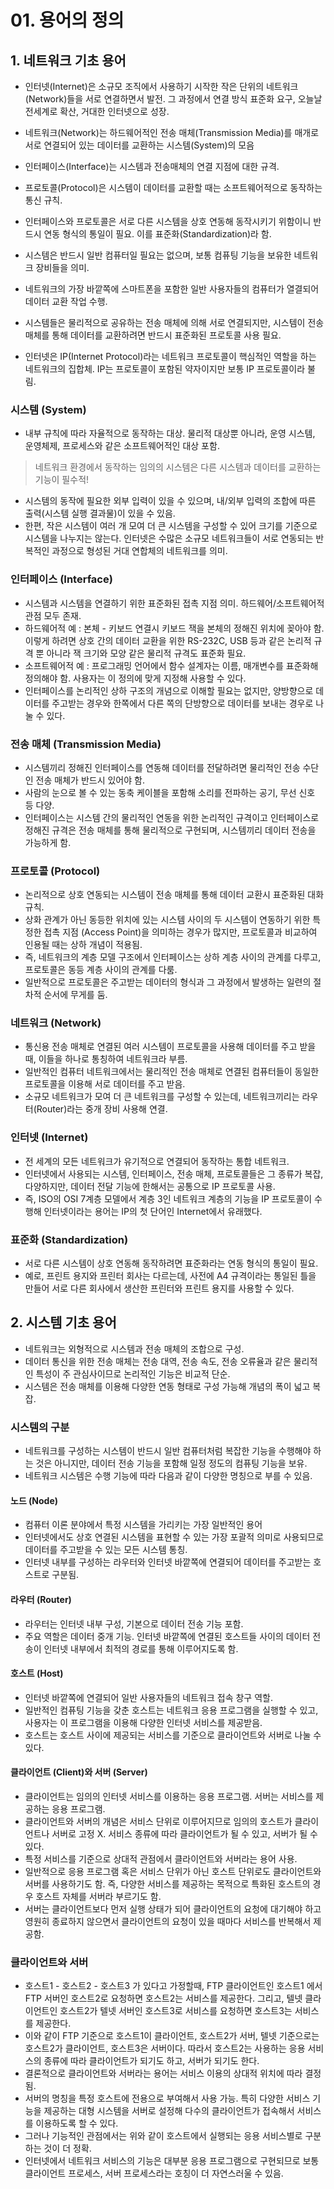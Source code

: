 # 01. 용어의 정의
## 1. 네트워크 기초 용어
- 인터넷(Internet)은 소규모 조직에서 사용하기 시작한 작은 단위의 네트워크(Network)들을 서로 연결하면서 발전. 그 과정에서 연결 방식 표준화 요구, 오늘날 전세계로 확산, 거대한 인터넷으로 성장.
- 네트워크(Network)는 하드웨어적인 전송 매체(Transmission Media)를 매개로 서로 연결되어 있는 데이터를 교환하는 시스템(System)의 모음
- 인터페이스(Interface)는 시스템과 전송매체의 연결 지점에 대한 규격.
- 프로토콜(Protocol)은 시스템이 데이터를 교환할 때는 소프트웨어적으로 동작하는 통신 규칙.
- 인터페이스와 프로토콜은 서로 다른 시스템을 상호 연동해 동작시키기 위함이니 반드시 연동 형식의 통일이 필요. 이를 표준화(Standardization)라 함.


- 시스템은 반드시 일반 컴퓨터일 필요는 없으며, 보통 컴퓨팅 기능을 보유한 네트워크 장비들을 의미.
- 네트워크의 가장 바깥쪽에 스마트폰을 포함한 일반 사용자들의 컴퓨터가 열결되어 데이터 교환 작업 수행.
- 시스템들은 물리적으로 공유하는 전송 매체에 의해 서로 연결되지만, 시스템이 전송 매체를 통해 데이터를 교환하려면 반드시 표준화된 프로토콜 사용 필요.
- 인터넷은 IP(Internet Protocol)라는 네트워크 프로토콜이 핵심적인 역할을 하는 네트워크의 집합체. IP는 프로토콜이 포함된 약자이지만 보통 IP 프로토콜이라 불림.

### 시스템 (System)
- 내부 규칙에 따라 자율적으로 동작하는 대상. 물리적 대상뿐 아니라, 운영 시스템, 운영체제, 프로세스와 같은 소프트웨어적인 대상 포함.
> 네트워크 환경에서 동작하는 임의의 시스템은 다른 시스템과 데이터를 교환하는 기능이 필수적!
- 시스템의 동작에 필요한 외부 입력이 있을 수 있으며, 내/외부 입력의 조합에 따른 출력(시스템 실행 결과물)이 있을 수 있음.
- 한편, 작은 시스템이 여러 개 모여 더 큰 시스템을 구성할 수 있어 크기를 기준으로 시스템을 나누지는 않는다. 인터넷은 수많은 소규모 네트워크들이 서로 연동되는 반복적인 과정으로 형성된 거대 
연합체의 네트워크를 의미.

### 인터페이스 (Interface)
- 시스템과 시스템을 연결하기 위한 표준화된 접촉 지점 의미. 하드웨어/소프트웨어적 관점 모두 존재.
- 하드웨어적 예 : 본체 - 키보드 연결시 키보드 잭을 본체의 정해진 위치에 꽂아야 함. 이렇게 하려면 상호 간의 데이터 교환을 위한 RS-232C, USB 등과 같은 논리적 규격 뿐 아니라 잭 크기와 모양
같은 물리적 규격도 표준화 필요.
- 소프트웨어적 예 : 프로그래밍 언어에서 함수 설계자는 이름, 매개변수를 표준화해 정의해야 함. 사용자는 이 정의에 맞게 지정해 사용할 수 있다.
- 인터페이스를 논리적인 상하 구조의 개념으로 이해할 필요는 없지만, 양방향으로 데이터를 주고받는 경우와 한쪽에서 다른 쪽의 단방향으로 데이터를 보내는 경우로 나눌 수 있다.

### 전송 매체 (Transmission Media)
- 시스템끼리 정해진 인터페이스를 연동해 데이터를 전달하려면 물리적인 전송 수단인 전송 매체가 반드시 있어야 함.
- 사람의 눈으로 볼 수 있는 동축 케이블을 포함해 소리를 전파하는 공기, 무선 신호 등 다양.
- 인터페이스는 시스템 간의 물리적인 연동을 위한 논리적인 규격이고 인터페이스로 정해진 규격은 전송 매체를 통해 물리적으로 구현되며, 시스템끼리 데이터 전송을 가능하게 함.

### 프로토콜 (Protocol)
- 논리적으로 상호 연동되는 시스템이 전송 매체를 통해 데이터 교환시 표준화된 대화 규칙.
- 상화 관계가 아닌 동등한 위치에 있는 시스템 사이의 두 시스템이 연동하기 위한 특정한 접촉 지점 (Access Point)을 의미하는 경우가 많지만, 프로토콜과 비교하여 인용될 때는 상하 개념이 적용됨.
- 즉, 네트워크의 계층 모델 구조에서 인터페이스는 상하 계층 사이의 관계를 다루고, 프로토콜은 동등 계층 사이의 관계를 다룸.
- 일반적으로 프로토콜은 주고받는 데이터의 형식과 그 과정에서 발생하는 일련의 절차적 순서에 무게를 둠.

### 네트워크 (Network)
- 통신용 전송 매체로 연결된 여러 시스템이 프로토콜을 사용해 데이터를 주고 받을 때, 이들을 하나로 통칭하여 네트워크라 부름.
- 일반적인 컴퓨터 네트워크에서는 물리적인 전송 매체로 연결된 컴퓨터들이 동일한 프로토콜을 이용해 서로 데이터를 주고 받음.
- 소규모 네트워크가 모여 더 큰 네트워크를 구성할 수 있는데, 네트워크끼리는 라우터(Router)라는 중개 장비 사용해 연결.

### 인터넷 (Internet)
- 전 세계의 모든 네트워크가 유기적으로 연결되어 동작하는 통합 네트워크.
- 인터넷에서 사용되는 시스템, 인터페이스, 전송 매체, 프로토콜들은 그 종류가 복잡, 다양하지만, 데이터 전달 기능에 한해서는 공통으로 IP 프로토콜 사용.
- 즉, ISO의 OSI 7계층 모델에서 계층 3인 네트워크 계층의 기능을 IP 프로토콜이 수행해 인터넷이라는 용어는 IP의 첫 단어인 Internet에서 유래했다.

### 표준화 (Standardization)
- 서로 다른 시스템이 상호 연동해 동작하려면 표준화라는 연동 형식의 통일이 필요.
- 예로, 프린트 용지와 프린터 회사는 다르는데, 사전에 A4 규격이라는 통일된 틀을 만들어 서로 다른 회사에서 생산한 프린터와 프린트 용지를 사용할 수 있다.


## 2. 시스템 기초 용어
- 네트워크는 외형적으로 시스템과 전송 매체의 조합으로 구성.
- 데이터 통신을 위한 전송 매체는 전송 대역, 전송 속도, 전송 오류율과 같은 물리적인 특성이 주 관심사이므로 논리적인 기능은 비교적 단순.
- 시스템은 전송 매체를 이용해 다양한 연동 형태로 구성 가능해 개념의 폭이 넓고 복잡.

### 시스템의 구분
- 네트워크를 구성하는 시스템이 반드시 일반 컴퓨터처럼 복잡한 기능을 수행해야 하는 것은 아니지만, 데이터 전송 기능을 포함해 일정 정도의 컴퓨팅 기능을 보유. 
- 네트워크 시스템은 수행 기능에 따라 다음과 같이 다양한 명칭으로 부를 수 있음.

#### 노드 (Node)
- 컴퓨터 이론 분야에서 특정 시스템을 가리키는 가장 일반적인 용어
- 인터넷에서도 상호 연결된 시스템을 표현할 수 있는 가장 포괄적 의미로 사용되므로 데이터를 주고받을 수 있는 모든 시스템 통칭.
- 인터넷 내부를 구성하는 라우터와 인터넷 바깥쪽에 연결되어 데이터를 주고받는 호스트로 구분됨.

#### 라우터 (Router)
- 라우터는 인터넷 내부 구성, 기본으로 데이터 전송 기능 포함.
- 주요 역할은 데이터 중개 기능. 인터넷 바깥쪽에 연결된 호스트들 사이의 데이터 전송이 인터넷 내부에서 최적의 경로를 통해 이루어지도록 함.

#### 호스트 (Host)
- 인터넷 바깥쪽에 연결되어 일반 사용자들의 네트워크 접속 창구 역할.
- 일반적인 컴퓨팅 기능을 갖춘 호스트는 네트워크 응용 프로그램을 실행할 수 있고, 사용자는 이 프로그램을 이용해 다양한 인터넷 서비스를 제공받음.
- 호스트는 호스트 사이에 제공되는 서비스를 기준으로 클라이언트와 서버로 나눌 수 있다.

#### 클라이언트 (Client)와 서버 (Server)
- 클라이언트는 임의의 인터넷 서비스를 이용하는 응용 프로그램. 서버는 서비스를 제공하는 응용 프로그램.
- 클라이언트와 서버의 개념은 서비스 단위로 이루어지므로 임의의 호스트가 클라이언트나 서버로 고정 X. 서비스 종류에 따라 클라이언트가 될 수 있고, 서버가 될 수 있다.
- 특정 서비스를 기준으로 상대적 관점에서 클라이언트와 서버라는 용어 사용.
- 일반적으로 응용 프로그램 혹은 서비스 단위가 아닌 호스트 단위로도 클라이언트와 서버를 사용하기도 함. 즉, 다양한 서비스를 제공하는 목적으로 특화된 호스트의 경우 호스트 자체를 서버라 부르기도 함.
- 서버는 클라이언트보다 먼저 실행 상태가 되어 클라이언트의 요청에 대기해야 하고 영원히 종료하지 않으면서 클라이언트의 요청이 있을 때마다 서비스를 반복해서 제공함.

### 클라이언트와 서버
- 호스트1 - 호스트2 - 호스트3 가 있다고 가정할때, FTP 클라이언트인 호스트1 에서 FTP 서버인 호스트2로 요청하면 호스트2는 서비스를 제공한다. 그리고, 텔넷 클라이언트인 호스트2가 텔넷 서버인
호스트3로 서비스를 요청하면 호스트3는 서비스를 제공한다.
- 이와 같이 FTP 기준으로 호스트1이 클라이언트, 호스트2가 서버, 텔넷 기준으로는 호스트2가 클라이언트, 호스트3은 서버이다. 따라서 호스트2는 사용하는 응용 서비스의 종류에 따라 클라이언트가 되기도
하고, 서버가 되기도 한다.
- 결론적으로 클라이언트와 서버라는 용어는 서비스 이용의 상대적 위치에 따라 결정됨.
- 서버의 명칭을 특정 호스트에 전용으로 부여해서 사용 가능. 특히 다양한 서비스 기능을 제공하는 대형 시스템을 서버로 설정해 다수의 클라이언트가 접속해서 서비스를 이용하도록 할 수 있다.
- 그러나 기능적인 관점에서는 위와 같이 호스트에서 실행되는 응용 서비스별로 구분하는 것이 더 정확.
- 인터넷에서 네트워크 서비스의 기능은 대부분 응용 프로그램으로 구현되므로 보통 클라이언트 프로세스, 서버 프로세스라는 호칭이 더 자연스러울 수 있음.

